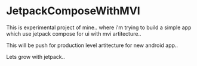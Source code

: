 # JetpackComposeWithMVI

This is experimental project of mine..
where i'm trying to build a simple app which use jetpack compose for ui with mvi artitecture..

This will be push for production level artitecture for new android app..

Lets grow with jetpack..


